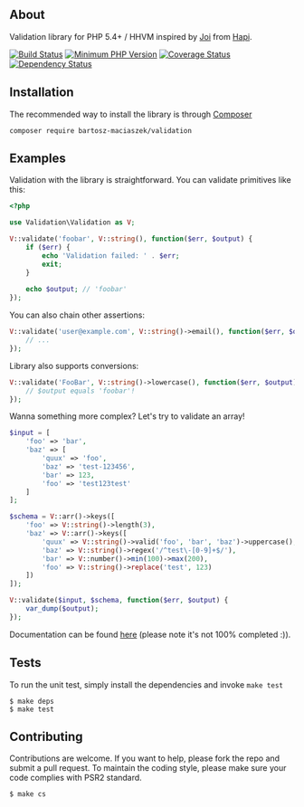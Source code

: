 About
-----

Validation library for PHP 5.4+ / HHVM inspired by [Joi](https://github.com/hapijs/joi) from [Hapi](http://hapijs.com).

[![Build Status](https://travis-ci.org/bartosz-maciaszek/validation.svg?branch=master)](https://travis-ci.org/bartosz-maciaszek/validation)
[![Minimum PHP Version](https://img.shields.io/badge/php-%3E%3D%205.4-8892BF.svg)](https://php.net/)
[![Coverage Status](https://coveralls.io/repos/bartosz-maciaszek/validation/badge.svg?branch=master&service=github)](https://coveralls.io/github/bartosz-maciaszek/validation?branch=master)
[![Dependency Status](https://www.versioneye.com/user/projects/55f33bef3ed894001e000001/badge.svg?style=flat)](https://www.versioneye.com/user/projects/55f33bef3ed894001e000001)


Installation
------------

The recommended way to install the library is through [Composer](http://getcomposer.com)

    composer require bartosz-maciaszek/validation


Examples
--------

Validation with the library is straightforward. You can validate primitives like this:

```php
<?php

use Validation\Validation as V;

V::validate('foobar', V::string(), function($err, $output) {
    if ($err) {
        echo 'Validation failed: ' . $err;
        exit;
    }
    
    echo $output; // 'foobar'
});
```

You can also chain other assertions:

```php
V::validate('user@example.com', V::string()->email(), function($err, $output) {
    // ...
});
```

Library also supports conversions:

```php
V::validate('FooBar', V::string()->lowercase(), function($err, $output) {
    // $output equals 'foobar'!
});
```

Wanna something more complex? Let's try to validate an array!

```php
$input = [
    'foo' => 'bar',
    'baz' => [
        'quux' => 'foo',
        'baz' => 'test-123456',
        'bar' => 123,
        'foo' => 'test123test'
    ]
];

$schema = V::arr()->keys([
    'foo' => V::string()->length(3),
    'baz' => V::arr()->keys([
        'quux' => V::string()->valid('foo', 'bar', 'baz')->uppercase(),
        'baz' => V::string()->regex('/^test\-[0-9]+$/'),
        'bar' => V::number()->min(100)->max(200),
        'foo' => V::string()->replace('test', 123)
    ])
]);

V::validate($input, $schema, function($err, $output) {
    var_dump($output);
});
```

Documentation can be found [here](DOCUMENTATION.md) (please note it's not 100% completed :)).

Tests
-----

To run the unit test, simply install the dependencies and invoke `make test`

    $ make deps
    $ make test

Contributing
------------

Contributions are welcome. If you want to help, please fork the repo and submit a pull request. To maintain the coding style, please make sure your code complies with PSR2 standard.

    $ make cs
